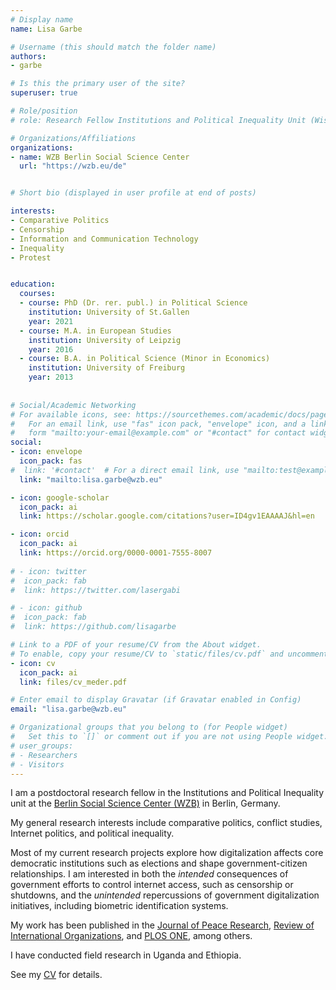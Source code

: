 ```yaml
---
# Display name
name: Lisa Garbe

# Username (this should match the folder name)
authors:
- garbe

# Is this the primary user of the site?
superuser: true

# Role/position
# role: Research Fellow Institutions and Political Inequality Unit (Wissenschaftszentrum Berlin)

# Organizations/Affiliations
organizations:
- name: WZB Berlin Social Science Center
  url: "https://wzb.eu/de"


# Short bio (displayed in user profile at end of posts)

interests:
- Comparative Politics
- Censorship
- Information and Communication Technology
- Inequality
- Protest


education:
  courses:
  - course: PhD (Dr. rer. publ.) in Political Science
    institution: University of St.Gallen
    year: 2021
  - course: M.A. in European Studies
    institution: University of Leipzig
    year: 2016
  - course: B.A. in Political Science (Minor in Economics)
    institution: University of Freiburg
    year: 2013
  
  
# Social/Academic Networking
# For available icons, see: https://sourcethemes.com/academic/docs/page-builder/#icons
#   For an email link, use "fas" icon pack, "envelope" icon, and a link in the
#   form "mailto:your-email@example.com" or "#contact" for contact widget.
social:
- icon: envelope
  icon_pack: fas
#  link: '#contact'  # For a direct email link, use "mailto:test@example.org".
  link: "mailto:lisa.garbe@wzb.eu"

- icon: google-scholar
  icon_pack: ai
  link: https://scholar.google.com/citations?user=ID4gv1EAAAAJ&hl=en

- icon: orcid
  icon_pack: ai
  link: https://orcid.org/0000-0001-7555-8007
  
# - icon: twitter
#  icon_pack: fab
#  link: https://twitter.com/lasergabi

# - icon: github
#  icon_pack: fab
#  link: https://github.com/lisagarbe

# Link to a PDF of your resume/CV from the About widget.
# To enable, copy your resume/CV to `static/files/cv.pdf` and uncomment the lines below.
- icon: cv
  icon_pack: ai
  link: files/cv_meder.pdf

# Enter email to display Gravatar (if Gravatar enabled in Config)
email: "lisa.garbe@wzb.eu"

# Organizational groups that you belong to (for People widget)
#   Set this to `[]` or comment out if you are not using People widget.
# user_groups:
# - Researchers
# - Visitors
---
```


I am a postdoctoral research fellow in the Institutions and Political Inequality unit at the [Berlin Social Science Center (WZB)](https://wzb.eu/de) in Berlin, Germany. 

My general research interests include comparative politics, conflict studies, Internet politics, and political inequality. 

Most of my current research projects explore how digitalization affects core democratic institutions such as elections and shape government-citizen relationships. I am interested in both the <i>intended</i> consequences of government efforts to control internet access, such as censorship or shutdowns, and the <i>unintended</i> repercussions of government digitalization initiatives, including biometric identification systems.

My work has been published in the [Journal of Peace Research](https://journals.sagepub.com/home/JPR), [Review of International Organizations](https://www.springer.com/journal/11558), and [PLOS ONE](https://journals.plos.org/plosone/), among others.  

I have conducted field research in Uganda and Ethiopia. 


See my [CV](files/cv_meder.pdf) for details.

